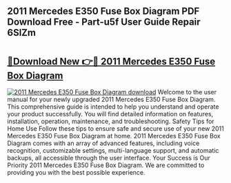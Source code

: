 ## 2011 Mercedes E350 Fuse Box Diagram PDF Download Free - Part-u5f User Guide Repair 6SlZm

# <h2><a href="http://dfsol71.blite.top/?on=2011+Mercedes+E350+Fuse+Box+Diagram">🔗Download New 👉🔴 2011 Mercedes E350 Fuse Box Diagram</a></h2>

[![2011 Mercedes E350 Fuse Box Diagram download](https://i.imgur.com/lujVjoI.png)](http://dfsol71.blite.top/?on=2011+Mercedes+E350+Fuse+Box+Diagram)
Welcome to the user manual for your newly upgraded 2011 Mercedes E350 Fuse Box Diagram. This comprehensive guide is intended to help you understand and operate your product successfully. You will find detailed information on features, installation, operation, maintenance, and troubleshooting. Safety Tips for Home Use Follow these tips to ensure safe and secure use of your new 2011 Mercedes E350 Fuse Box Diagram at home. 2011 Mercedes E350 Fuse Box Diagram comes with an array of advanced features, including voice recognition, customizable settings, multi-language support, and automatic backups, all accessible through the user interface. Your Success is Our Priority 2011 Mercedes E350 Fuse Box Diagram. We are committed to providing you with the best possible experience.
